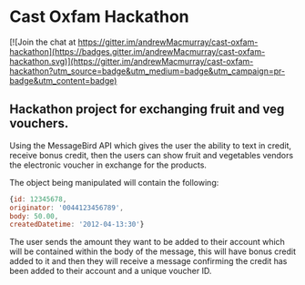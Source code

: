 # Cast Oxfam Hackathon

[![Join the chat at https://gitter.im/andrewMacmurray/cast-oxfam-hackathon](https://badges.gitter.im/andrewMacmurray/cast-oxfam-hackathon.svg)](https://gitter.im/andrewMacmurray/cast-oxfam-hackathon?utm_source=badge&utm_medium=badge&utm_campaign=pr-badge&utm_content=badge)


## Hackathon project for exchanging fruit and veg vouchers.


Using the MessageBird API which gives the user the ability to text in credit, receive bonus credit, then the users can show fruit and vegetables vendors the electronic voucher in exchange for the products.

The object being manipulated will contain the following:
```javascript
{id: 12345678,
originator: '0044123456789',
body: 50.00,
createdDatetime: '2012-04-13:30'}
```


The user sends the amount they want to be added to their account which will be contained within the body of the message, this will have bonus credit added to it and then they will receive a message confirming the credit has been added to their account and a unique voucher ID.
